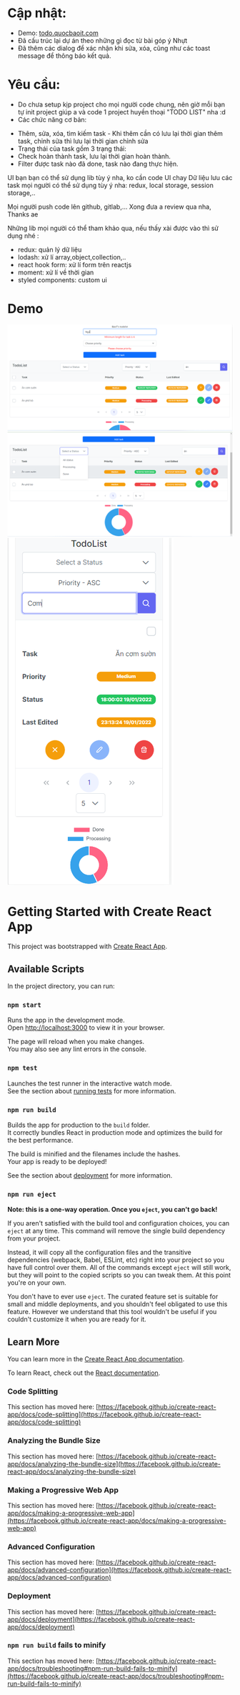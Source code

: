 # Cập nhật:
- Demo: [todo.quocbaoit.com](http://todo.quocbaoit.com)
- Đã cấu trúc lại dự án theo những gì đọc từ bài góp ý Nhựt
- Đã thêm các dialog để xác nhận khi sửa, xóa, cũng như các toast message để thông báo kết quả.

# Yêu cầu:
- Do chưa setup kịp project cho mọi người code chung, nên giờ mỗi bạn tự init project giúp a và code 1 project huyền thoại "TODO LIST" nha :d
- Các chức năng cơ bản:
+ Thêm, sửa, xóa, tìm kiếm task - Khi thêm cần có lưu lại thời gian thêm task, chỉnh sửa thì lưu lại thời gian chỉnh sửa
+ Trạng thái của task gồm 3 trạng thái: 
+ Check hoàn thành task, lưu lại thời gian hoàn thành.
+ Filter được task nào đã done, task nào đang thực hiện.

UI bạn bạn có thể sử dụng lib tùy ý nha, ko cần code UI chay
Dữ liệu lưu các task mọi người có thể sử dụng tùy ý nha: redux, local storage, session storage,..

Mọi người push code lên github, gitlab,... Xong đưa a review qua nha, Thanks ae

Những lib mọi người có thể tham khảo qua, nếu thấy xài được vào thì sử dụng nhé  :
- redux: quản lý dữ liệu
- lodash: xử lí array,object,collection,..
- react hook form: xử lí form trên reactjs
- moment: xử lí về thời gian
- styled components: custom ui

# Demo

![Header](https://github.com/realTranQuocBao/todolist-react/raw/main/public/demo/demo1.png)
![Body](https://github.com/realTranQuocBao/todolist-react/raw/main/public/demo/demo2.png)
![For mobile](https://github.com/realTranQuocBao/todolist-react/raw/main/public/demo/demo3.png)

# Getting Started with Create React App

This project was bootstrapped with [Create React App](https://github.com/facebook/create-react-app).

## Available Scripts

In the project directory, you can run:

### `npm start`

Runs the app in the development mode.\
Open [http://localhost:3000](http://localhost:3000) to view it in your browser.

The page will reload when you make changes.\
You may also see any lint errors in the console.

### `npm test`

Launches the test runner in the interactive watch mode.\
See the section about [running tests](https://facebook.github.io/create-react-app/docs/running-tests) for more information.

### `npm run build`

Builds the app for production to the `build` folder.\
It correctly bundles React in production mode and optimizes the build for the best performance.

The build is minified and the filenames include the hashes.\
Your app is ready to be deployed!

See the section about [deployment](https://facebook.github.io/create-react-app/docs/deployment) for more information.

### `npm run eject`

**Note: this is a one-way operation. Once you `eject`, you can't go back!**

If you aren't satisfied with the build tool and configuration choices, you can `eject` at any time. This command will remove the single build dependency from your project.

Instead, it will copy all the configuration files and the transitive dependencies (webpack, Babel, ESLint, etc) right into your project so you have full control over them. All of the commands except `eject` will still work, but they will point to the copied scripts so you can tweak them. At this point you're on your own.

You don't have to ever use `eject`. The curated feature set is suitable for small and middle deployments, and you shouldn't feel obligated to use this feature. However we understand that this tool wouldn't be useful if you couldn't customize it when you are ready for it.

## Learn More

You can learn more in the [Create React App documentation](https://facebook.github.io/create-react-app/docs/getting-started).

To learn React, check out the [React documentation](https://reactjs.org/).

### Code Splitting

This section has moved here: [https://facebook.github.io/create-react-app/docs/code-splitting](https://facebook.github.io/create-react-app/docs/code-splitting)

### Analyzing the Bundle Size

This section has moved here: [https://facebook.github.io/create-react-app/docs/analyzing-the-bundle-size](https://facebook.github.io/create-react-app/docs/analyzing-the-bundle-size)

### Making a Progressive Web App

This section has moved here: [https://facebook.github.io/create-react-app/docs/making-a-progressive-web-app](https://facebook.github.io/create-react-app/docs/making-a-progressive-web-app)

### Advanced Configuration

This section has moved here: [https://facebook.github.io/create-react-app/docs/advanced-configuration](https://facebook.github.io/create-react-app/docs/advanced-configuration)

### Deployment

This section has moved here: [https://facebook.github.io/create-react-app/docs/deployment](https://facebook.github.io/create-react-app/docs/deployment)

### `npm run build` fails to minify

This section has moved here: [https://facebook.github.io/create-react-app/docs/troubleshooting#npm-run-build-fails-to-minify](https://facebook.github.io/create-react-app/docs/troubleshooting#npm-run-build-fails-to-minify)
